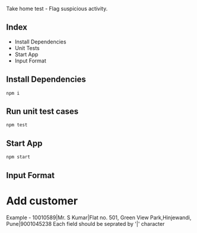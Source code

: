 Take home test - Flag suspicious activity.

## Index
* Install Dependencies
* Unit Tests
* Start App
* Input Format

## Install Dependencies
```
npm i
```

## Run unit test cases

```
npm test
```


## Start App

```
npm start
```

## Input Format

# Add customer
Example - 10010589|Mr. S Kumar|Flat no. 501, Green View Park,Hinjewandi, Pune|9001045238
Each field should be seprated by '|' character

